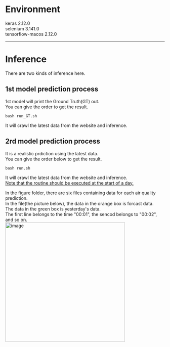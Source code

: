 # Environment
keras               2.12.0  
selenium            3.141.0  
tensorflow-macos    2.12.0  

****
# Inference
There are two kinds of inference here.

## 1st model prediction process
1st model will print the Ground Truth(GT) out.  
You can give the order to get the result.
```
bash run_GT.sh
```
It will crawl the latest data from the website and inference.


## 2rd model prediction process
It is a realistic prdiction using the latest data.  
You can give the order below to get the result.
```
bash run.sh
```
It will crawl the latest data from the website and inference.  
<ins> Note that the routine should be executed at the start of a day. </ins>  


In the figure folder, there are six files containing data for each air quality prediction.  
In the file(the picture below), the data in the orange box is forcast data.  
The data in the green box is yesterday's data.  
The first line belongs to the time "00:01", the sencod belongs to "00:02", and so on.  
<img width="378" alt="image" src="https://github.com/Moyacaca/TSRI_Air-Quality-Prediction/assets/117159970/c9ca9522-3103-407a-9d4a-be782da6b0b0">

